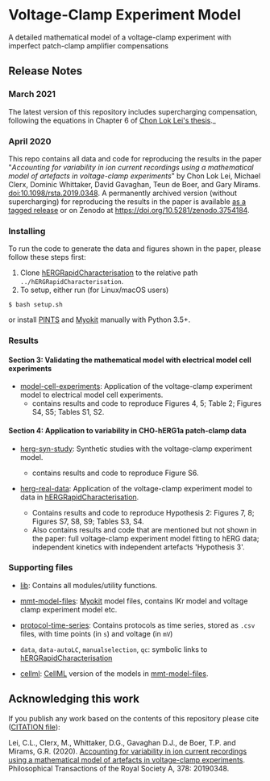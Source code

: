 # Voltage-Clamp Experiment Model

A detailed mathematical model of a voltage-clamp experiment with imperfect patch-clamp amplifier compensations

## Release Notes

### March 2021
The latest version of this repository includes supercharging compensation, following the equations in Chapter 6 of [Chon Lok Lei's thesis](https://ora.ox.ac.uk/objects/uuid:528c2771-ae4f-4f3c-b649-44904acdf259)._

### April 2020
This repo contains all data and code for reproducing the results in the paper "*Accounting for variability in ion current recordings using a mathematical model of artefacts in voltage-clamp experiments*" by Chon Lok Lei, Michael Clerx, Dominic Whittaker, David Gavaghan, Teun de Boer, and Gary Mirams.
[doi:10.1098/rsta.2019.0348](https://doi.org/10.1098/rsta.2019.0348).
A permanently archived version (without supercharging) for reproducing the results in the paper is available [as a tagged release](https://github.com/CardiacModelling/VoltageClampModel/releases/tag/v1) or on Zenodo at <https://doi.org/10.5281/zenodo.3754184>.

### Installing

To run the code to generate the data and figures shown in the paper, please follow these steps first:

1. Clone [hERGRapidCharacterisation](https://github.com/CardiacModelling/hERGRapidCharacterisation) to the relative path `../hERGRapidCharacterisation`.
2. To setup, either run (for Linux/macOS users)
```console
$ bash setup.sh
```
or
install [PINTS](https://github.com/pints-team/pints) and [Myokit](http://myokit.org) manually with Python 3.5+.


### Results

#### Section 3: Validating the mathematical model with electrical model cell experiments

- [model-cell-experiments](./model-cell-experiments): Application of the voltage-clamp experiment model to electrical model cell experiments.
  - contains results and code to reproduce Figures 4, 5; Table 2; Figures S4, S5; Tables S1, S2.

#### Section 4: Application to variability in CHO-hERG1a patch-clamp data

- [herg-syn-study](./herg-syn-study): Synthetic studies with the voltage-clamp experiment model.
  - contains results and code to reproduce Figure S6.

- [herg-real-data](./herg-real-data): Application of the voltage-clamp experiment model to data in [hERGRapidCharacterisation](https://github.com/CardiacModelling/hERGRapidCharacterisation).

  - Contains results and code to reproduce Hypothesis 2: Figures 7, 8; Figures S7, S8, S9; Tables S3, S4.
  - Also contains results and code that are mentioned but not shown in the paper: full voltage-clamp experiment model fitting to hERG data; independent kinetics with independent artefacts 'Hypothesis 3'.

### Supporting files

- [lib](./lib): Contains all modules/utility functions.

- [mmt-model-files](./mmt-model-files): [Myokit](http://myokit.org/) model files, contains IKr model and voltage clamp experiment model etc.

- [protocol-time-series](./protocol-time-series): Contains protocols as time series, stored as `.csv` files, with time points (in `s`) and voltage (in `mV`)

- `data`, `data-autoLC`, `manualselection`, `qc`: symbolic links to [hERGRapidCharacterisation](https://github.com/CardiacModelling/hERGRapidCharacterisation)

- [cellml](./cellml): [CellML](https://www.cellml.org/) version of the models in [mmt-model-files](./mmt-model-files).


## Acknowledging this work

If you publish any work based on the contents of this repository please cite ([CITATION file](CITATION)):

Lei, C.L., Clerx, M., Whittaker, D.G., Gavaghan D.J., de Boer, T.P. and Mirams, G.R.
(2020).
[Accounting for variability in ion current recordings using a mathematical model of artefacts in voltage-clamp experiments](https://doi.org/10.1098/rsta.2019.0348).
Philosophical Transactions of the Royal Society A, 378: 20190348.
